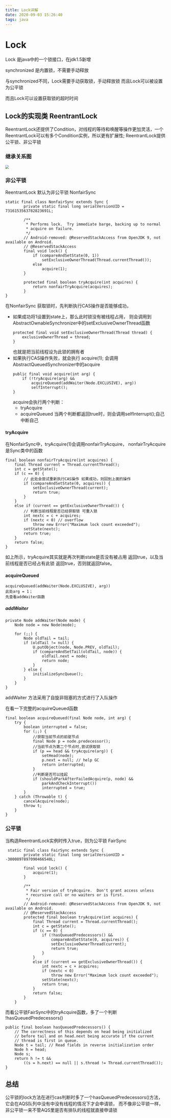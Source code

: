 ```yaml
---
title: Lock详解
date: 2020-09-03 15:26:40
tags: java
---
```



# Lock

Lock 是java中的一个锁接口，在jdk1.5新增

synchronized 是内置锁，不需要手动释放

与synchronized不同，Lock需要手动获取锁，手动释放锁
而且Lock可以被设置为公平锁

而且Lock可以设置获取锁的超时时间



## Lock的实现类 ReentrantLock


ReentrantLock还提供了Condition，对线程的等待和唤醒等操作更加灵活，一个ReentrantLock可以有多个Condition实例，所以更有扩展性;
ReentrantLock提供公平锁、非公平锁

### 继承关系图

<img src='../../../images/sync.png' style="zoom:70%" />


### 非公平锁
ReentrantLock 默认为非公平锁
NonfairSync
```
static final class NonfairSync extends Sync {
        private static final long serialVersionUID = 7316153563782823691L;

        /**
         * Performs lock.  Try immediate barge, backing up to normal
         * acquire on failure.
         */
        // Android-removed: @ReservedStackAccess from OpenJDK 9, not available on Android.
        // @ReservedStackAccess
        final void lock() {
            if (compareAndSetState(0, 1))
                setExclusiveOwnerThread(Thread.currentThread());
            else
                acquire(1);
        }

        protected final boolean tryAcquire(int acquires) {
            return nonfairTryAcquire(acquires);
        }
}
```

在NonfairSync 获取锁时，先判断执行CAS操作是否能够成功，
* 如果成功将1设置到state上，那么此时锁没有被线程占用，
    则会调用到AbstractOwnableSynchronizer中的setExclusiveOwnerThread函数
    ```
    protected final void setExclusiveOwnerThread(Thread thread) {
        exclusiveOwnerThread = thread;
    }
    ```
    也就是把当前线程设为此锁的拥有者
* 如果执行CAS操作失败，就会执行 acquire(1); 会调用AbstractQueuedSynchronizer中的acquire
    ```
    public final void acquire(int arg) {
        if (!tryAcquire(arg) &&
            acquireQueued(addWaiter(Node.EXCLUSIVE), arg))
            selfInterrupt();
    }
    ```
    acquire会执行两个判断：
    * tryAcquire
    * acquireQueued
    当两个判断都返回true时，则会调用selfInterrupt();自己中断自己

#### tryAcquire
在NonfairSync中，tryAcquire(1)会调用nonfairTryAcquire，
nonfairTryAcquire是Sync类中的函数
```
final boolean nonfairTryAcquire(int acquires) {
    final Thread current = Thread.currentThread();
    int c = getState();
    if (c == 0) {
        // 此处会尝试重新执行CAS操作 如果成功，则回到上面的操作
        if (compareAndSetState(0, acquires)) {
            setExclusiveOwnerThread(current);
            return true;
        }
    }
    else if (current == getExclusiveOwnerThread()) {
        // 判断当前线程是否已经获取锁 可重入锁
        int nextc = c + acquires;
        if (nextc < 0) // overflow
            throw new Error("Maximum lock count exceeded");
        setState(nextc);
        return true;
    }
    return false;
}
```
如上所示，tryAcquire其实就是再次判断state是否没有被占用 返回true，以及当前线程是否已经占有此锁 返回true，否则就返回false。

#### acquireQueued
    acquireQueued(addWaiter(Node.EXCLUSIVE), arg))
    此处arg = 1；
    先查看addWaiter函数
##### addWaiter
```
private Node addWaiter(Node mode) {
    Node node = new Node(mode);

    for (;;) {
        Node oldTail = tail;
        if (oldTail != null) {
            U.putObject(node, Node.PREV, oldTail);
            if (compareAndSetTail(oldTail, node)) {
                oldTail.next = node;
                return node;
            }
        } else {
            initializeSyncQueue();
        }
    }
}
```
addWaiter 方法采用了自旋非阻塞的方式进行了入队操作

在看一下完整的acquireQueued函数
```
final boolean acquireQueued(final Node node, int arg) {
    try {
        boolean interrupted = false;
        for (;;) {
            //获取当前节点的前驱节点
            final Node p = node.predecessor();
            //当前节点为第二个节点时,尝试获取锁
            if (p == head && tryAcquire(arg)) {
                setHead(node);
                p.next = null; // help GC
                return interrupted;
            }
            //判断是否可以挂起
            if (shouldParkAfterFailedAcquire(p, node) &&
                parkAndCheckInterrupt())
                interrupted = true;
        }
    } catch (Throwable t) {
        cancelAcquire(node);
        throw t;
    }
}
```

### 公平锁
当构造ReentrantLock实例时传入true，则为公平锁 FairSync

```
 static final class FairSync extends Sync {
        private static final long serialVersionUID = -3000897897090466540L;

        final void lock() {
            acquire(1);
        }

        /**
         * Fair version of tryAcquire.  Don't grant access unless
         * recursive call or no waiters or is first.
         */
        // Android-removed: @ReservedStackAccess from OpenJDK 9, not available on Android.
        // @ReservedStackAccess
        protected final boolean tryAcquire(int acquires) {
            final Thread current = Thread.currentThread();
            int c = getState();
            if (c == 0) {
                if (!hasQueuedPredecessors() &&
                    compareAndSetState(0, acquires)) {
                    setExclusiveOwnerThread(current);
                    return true;
                }
            }
            else if (current == getExclusiveOwnerThread()) {
                int nextc = c + acquires;
                if (nextc < 0)
                    throw new Error("Maximum lock count exceeded");
                setState(nextc);
                return true;
            }
            return false;
        }
    }
```

而看公平锁FairSync中的tryAcquire函数，多了一个判断 !hasQueuedPredecessors()

```
public final boolean hasQueuedPredecessors() {
    // The correctness of this depends on head being initialized
    // before tail and on head.next being accurate if the current
    // thread is first in queue.
    Node t = tail; // Read fields in reverse initialization order
    Node h = head;
    Node s;
    return h != t &&
        ((s = h.next) == null || s.thread != Thread.currentThread());
}
```

## 总结
公平锁的lock方法在进行cas判断时多了一个hasQueuedPredecessors()方法，
它会在AQS队列中没有中没有线程的情况下才会申请锁，
而不像非公平锁一样，非公平锁一来不管AQS里是否有排队的线程就直接申请锁


